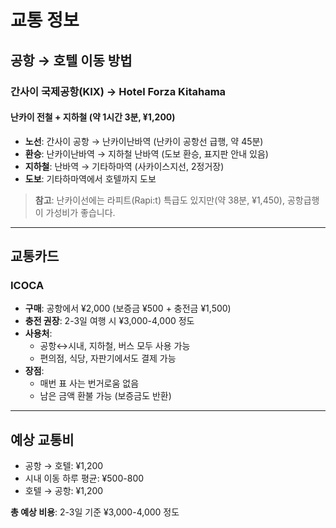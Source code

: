 # 교통 정보

## 공항 → 호텔 이동 방법

### 간사이 국제공항(KIX) → Hotel Forza Kitahama

#### 난카이 전철 + 지하철 (약 1시간 3분, ¥1,200)
- **노선**: 간사이 공항 → 난카이난바역 (난카이 공항선 급행, 약 45분)
- **환승**: 난카이난바역 → 지하철 난바역 (도보 환승, 표지판 안내 있음)
- **지하철**: 난바역 → 기타하마역 (사카이스지선, 2정거장)
- **도보**: 기타하마역에서 호텔까지 도보

> **참고**: 난카이선에는 라피트(Rapi:t) 특급도 있지만(약 38분, ¥1,450), 공항급행이 가성비가 좋습니다.

---

## 교통카드

### ICOCA
- **구매**: 공항에서 ¥2,000 (보증금 ¥500 + 충전금 ¥1,500)
- **충전 권장**: 2-3일 여행 시 ¥3,000-4,000 정도
- **사용처**:
  - 공항↔시내, 지하철, 버스 모두 사용 가능
  - 편의점, 식당, 자판기에서도 결제 가능
- **장점**:
  - 매번 표 사는 번거로움 없음
  - 남은 금액 환불 가능 (보증금도 반환)

---

## 예상 교통비

- 공항 → 호텔: ¥1,200
- 시내 이동 하루 평균: ¥500-800
- 호텔 → 공항: ¥1,200

**총 예상 비용**: 2-3일 기준 ¥3,000-4,000 정도